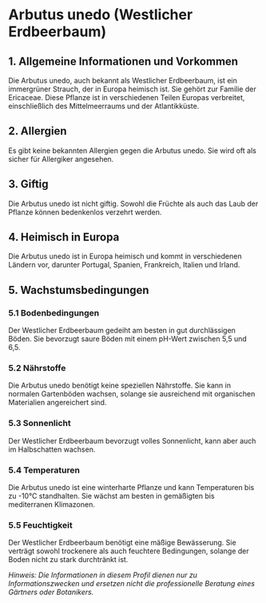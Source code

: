 # Arbutus unedo (Westlicher Erdbeerbaum)

## 1. Allgemeine Informationen und Vorkommen
Die Arbutus unedo, auch bekannt als Westlicher Erdbeerbaum, ist ein immergrüner Strauch, der in Europa heimisch ist. Sie gehört zur Familie der Ericaceae. Diese Pflanze ist in verschiedenen Teilen Europas verbreitet, einschließlich des Mittelmeerraums und der Atlantikküste.

## 2. Allergien
Es gibt keine bekannten Allergien gegen die Arbutus unedo. Sie wird oft als sicher für Allergiker angesehen.

## 3. Giftig
Die Arbutus unedo ist nicht giftig. Sowohl die Früchte als auch das Laub der Pflanze können bedenkenlos verzehrt werden.

## 4. Heimisch in Europa
Die Arbutus unedo ist in Europa heimisch und kommt in verschiedenen Ländern vor, darunter Portugal, Spanien, Frankreich, Italien und Irland.

## 5. Wachstumsbedingungen
### 5.1 Bodenbedingungen
Der Westlicher Erdbeerbaum gedeiht am besten in gut durchlässigen Böden. Sie bevorzugt saure Böden mit einem pH-Wert zwischen 5,5 und 6,5.

### 5.2 Nährstoffe
Die Arbutus unedo benötigt keine speziellen Nährstoffe. Sie kann in normalen Gartenböden wachsen, solange sie ausreichend mit organischen Materialien angereichert sind.

### 5.3 Sonnenlicht
Der Westlicher Erdbeerbaum bevorzugt volles Sonnenlicht, kann aber auch im Halbschatten wachsen.

### 5.4 Temperaturen
Die Arbutus unedo ist eine winterharte Pflanze und kann Temperaturen bis zu -10°C standhalten. Sie wächst am besten in gemäßigten bis mediterranen Klimazonen.

### 5.5 Feuchtigkeit
Der Westlicher Erdbeerbaum benötigt eine mäßige Bewässerung. Sie verträgt sowohl trockenere als auch feuchtere Bedingungen, solange der Boden nicht zu stark durchtränkt ist.

*Hinweis: Die Informationen in diesem Profil dienen nur zu Informationszwecken und ersetzen nicht die professionelle Beratung eines Gärtners oder Botanikers.*
